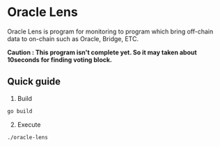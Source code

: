 # Oracle Lens

Oracle Lens is program for monitoring to program which bring off-chain data to on-chain such as Oracle, Bridge, ETC.

**Caution : This program isn't complete yet. So it may taken about 10seconds for finding voting block.**

## Quick guide

1. Build

```bash
go build
```

2. Execute

```bash
./oracle-lens
```
